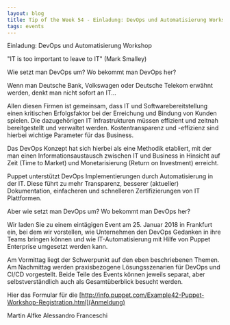 ```yaml
---
layout: blog
title: Tip of the Week 54 - Einladung: DevOps und Automatisierung Workshop - 25.01.2018 - Frankfurt/Main
tags: events
---
```


Einladung: DevOps und Automatisierung Workshop

"IT is too important to leave to IT" (Mark Smalley)

Wie setzt man DevOps um? Wo bekommt man DevOps her?

Wenn man Deutsche Bank, Volkswagen oder Deutsche Telekom erwähnt werden, denkt man nicht sofort an IT...

Allen diesen Firmen ist gemeinsam, dass IT und Softwarebereitstellung einen kritischen Erfolgsfaktor bei der Erreichung und Bindung von Kunden spielen. Die dazugehörigen IT Infrastrukturen müssen effizient und zeitnah bereitgestellt und verwaltet werden.
Kostentransparenz und -effizienz sind hierbei wichtige Parameter für das Business.

Das DevOps Konzept hat sich hierbei als eine Methodik etabliert, mit der man einen Informationsaustausch zwischen IT und Business in Hinsicht auf Zeit (Time to Market) und Monetarisierung (Return on Investment) erreicht.

Puppet unterstützt DevOps Implementierungen durch Automatisierung in der IT. Diese führt zu mehr Transparenz, besserer (aktueller) Dokumentation, einfacheren und schnelleren Zertifizierungen von IT Plattformen.

Aber wie setzt man DevOps um? Wo bekommt man DevOps her?

Wir laden  Sie zu einem eintägigen Event am 25. Januar 2018 in Frankfurt ein, bei dem wir vorstellen, wie Unternehmen den DevOps Gedanken in ihre Teams bringen können und wie IT-Automatisierung mit Hilfe von Puppet Enterprise umgesetzt werden kann.

Am Vormittag liegt der Schwerpunkt auf den eben beschriebenen Themen. Am Nachmittag werden praxisbezogene Lösungsszenarien für DevOps und CI/CD vorgestellt. Beide Teile des Events können jeweils separat, aber selbstverständlich auch als Gesamtüberblick besucht werden.

Hier das Formular für die [http://info.puppet.com/Example42-Puppet-Workshop-Registration.html](Anmeldung)

Martin Alfke
Alessandro Franceschi

